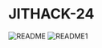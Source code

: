 # JITHACK-24
  ![README](https://github.com/Voidmarcos00/JITHACK-24/assets/114277461/9043015d-c97e-4db7-89e0-5a6ba9a86193)
  ![README1](https://github.com/Voidmarcos00/JITHACK-24/assets/114277461/d87f042d-e5ef-42fd-a689-4b8c63faee9e)



